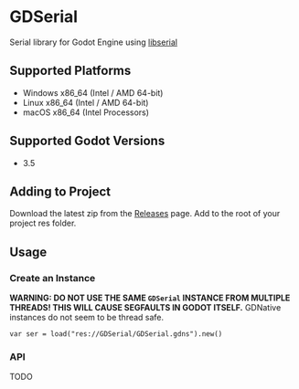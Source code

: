 # GDSerial

Serial library for Godot Engine using [libserial](https://github.com/wjwwood/serial)


## Supported Platforms

- Windows x86_64 (Intel / AMD 64-bit)
- Linux x86_64 (Intel / AMD 64-bit)
- macOS x86_64 (Intel Processors)

## Supported Godot Versions

- 3.5


## Adding to Project

Download the latest zip from the [Releases](https://github.com/MB3hel/GDSerial/releases) page. Add to the root of your project res folder.


## Usage


### Create an Instance

**WARNING: DO NOT USE THE SAME `GDSerial` INSTANCE FROM MULTIPLE THREADS! THIS WILL CAUSE SEGFAULTS IN GODOT ITSELF.** GDNative instances do not seem to be thread safe.

```
var ser = load("res://GDSerial/GDSerial.gdns").new()
```


### API

TODO